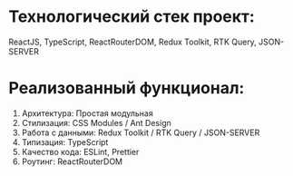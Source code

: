 # Технологический стек проект: 
  ReactJS, TypeScript, ReactRouterDOM, Redux Toolkit, RTK Query, JSON-SERVER

# Реализованный функционал:
  1. Архитектура: Простая модульная
  2. Стилизация: CSS Modules / Ant Design 
  3. Работа с данными: Redux Toolkit / RTK Query / JSON-SERVER
  4. Типизация: TypeScript
  5. Качество кода: ESLint, Prettier
  6. Роутинг: ReactRouterDOM
